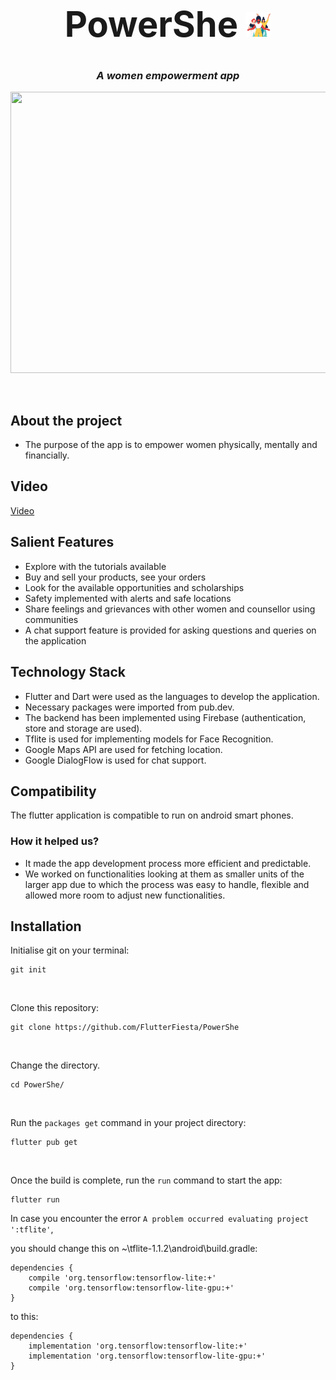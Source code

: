 # <center><h1 align="center"> PowerShe <img src='images/logo.png' width="40" height="40"></h1></center>
### <center><p align="center"><i>A women empowerment app</i></p></center>

<p align="center"><img src='https://user-images.githubusercontent.com/83594113/211775849-acf25f49-168c-4513-9c8f-1a3195d71208.png' width="920" height="450"></p>
<br> 

## About the project


- The purpose of the app is to empower women physically, mentally and financially.

## Video
<a href= "https://youtu.be/2wHEOS_IBFE">Video</a>
    
## Salient Features

- Explore with the tutorials available
- Buy and sell your products, see your orders
- Look for the available opportunities and scholarships
- Safety implemented with alerts and safe locations
- Share feelings and grievances with other women and counsellor using communities
- A chat support feature is provided for asking questions and queries on the application

## Technology Stack

- Flutter and Dart were used as the languages to develop the application.
- Necessary packages were imported from pub.dev.
- The backend has been implemented using Firebase (authentication, store and storage are used).
- Tflite is used for implementing models for Face Recognition.
- Google Maps API are used for fetching location.
- Google DialogFlow is used for chat support.

## Compatibility

The flutter application is compatible to run on android smart phones.
    
    
### How it helped us?

- It made the app development process more efficient and predictable.
- We worked on functionalities looking at them as smaller units of the larger app due to which the process was easy to handle, flexible and allowed more room to adjust new functionalities.
   
   

## Installation

Initialise git on your terminal:
```
git init
```
<br>

Clone this repository:
``` 
git clone https://github.com/FlutterFiesta/PowerShe
```
<br>

Change the directory.
```
cd PowerShe/
```
      
<br>
      
      
Run the ```packages get``` command in your project directory:

```
flutter pub get
```

<br>

Once the build is complete, run the ```run``` command to start the app:

```
flutter run
```

In case you encounter the error ```A problem occurred evaluating project ':tflite'```,

you should change this on ~\tflite-1.1.2\android\build.gradle:

```
dependencies {
    compile 'org.tensorflow:tensorflow-lite:+'
    compile 'org.tensorflow:tensorflow-lite-gpu:+'
}
```
to this:
```
dependencies {
    implementation 'org.tensorflow:tensorflow-lite:+'
    implementation 'org.tensorflow:tensorflow-lite-gpu:+'
} 
```
    
